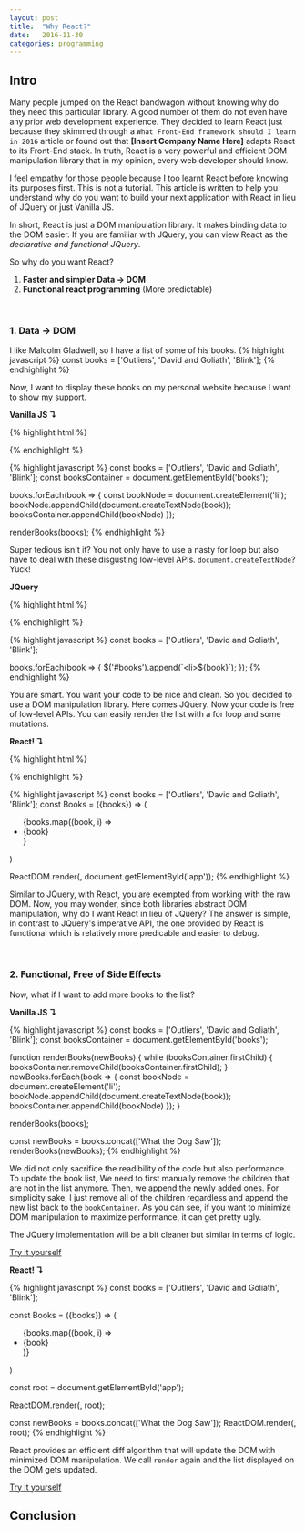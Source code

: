 ```yaml
---
layout: post
title:  "Why React?"
date:   2016-11-30
categories: programming
---
```


## Intro
Many people jumped on the React bandwagon without knowing why do they need this
particular library. A good number of them do not even have any prior web
development experience. They decided to learn React just because they skimmed
through a `What Front-End framework should I learn in 2016` article or found out
that **[Insert Company Name Here]** adapts React to its Front-End stack. In
truth, React is a very powerful and efficient DOM manipulation library that in
my opinion, every web developer should know.

I feel empathy for those people because I too learnt React before knowing its
purposes first. This is not a tutorial. This article is written to help you
understand why do you want to build your next application with React in lieu of
JQuery or just Vanilla JS.

In short, React is just a DOM manipulation library. It makes binding data to the
DOM easier. If you are familiar with JQuery, you can view React as the
*declarative and functional JQuery*.

So why do you want React?

1. **Faster and simpler Data -> DOM**
2. **Functional react programming** (More predictable)

<br>

### 1. Data -> DOM
I like Malcolm Gladwell, so I have a list of some of his books.
{% highlight javascript %}
const books = ['Outliers', 'David and Goliath', 'Blink'];
{% endhighlight %}

Now, I want to display these books on my personal website because I want to show
my support.

**Vanilla JS ↴**

{% highlight html %}
<ul id="books">
</ul>
{% endhighlight %}

{% highlight javascript %}
const books = ['Outliers', 'David and Goliath', 'Blink'];
const booksContainer = document.getElementById('books');

books.forEach(book => {
  const bookNode = document.createElement('li');
  bookNode.appendChild(document.createTextNode(book));
  booksContainer.appendChild(bookNode)
});

renderBooks(books);
{% endhighlight %}

Super tedious isn't it? You not only have to use a nasty for loop but also have
to deal with these disgusting low-level APIs. `document.createTextNode`? Yuck!

**JQuery**

{% highlight html %}
<ul id="books">
</ul>
{% endhighlight %}

{% highlight javascript %}
const books = ['Outliers', 'David and Goliath', 'Blink'];

books.forEach(book => {
  $('#books').append(`<li>${book}</li>`);
});
{% endhighlight %}

You are smart. You want your code to be nice and clean. So you decided to use a
DOM manipulation library. Here comes JQuery. Now your code is free of low-level
APIs. You can easily render the list with a for loop and some mutations.

**React! ↴**

{% highlight html %}
<div id="app">
</div>
{% endhighlight %}

{% highlight javascript %}
const books = ['Outliers', 'David and Goliath', 'Blink'];
const Books = ({books}) => (
  <ul>
    {books.map((book, i) => <li key={i}>{book}</li>}
  </ul>
)

ReactDOM.render(<Books books={books} />, document.getElementById('app'));
{% endhighlight %}

Similar to JQuery, with React, you are exempted from working with the raw DOM.
Now, you may wonder, since both libraries abstract DOM manipulation, why do I
want React in lieu of JQuery? The answer is simple,  in contrast to JQuery's
imperative API, the one provided by React is functional which is relatively more
predicable and easier to debug.

<br>

### 2. Functional, Free of Side Effects

Now, what if I want to add more books to the list?

**Vanilla JS ↴**

{% highlight javascript %}
const books = ['Outliers', 'David and Goliath', 'Blink'];
const booksContainer = document.getElementById('books');

function renderBooks(newBooks) {
  while (booksContainer.firstChild) {
    booksContainer.removeChild(booksContainer.firstChild);
  }
  newBooks.forEach(book => {
    const bookNode = document.createElement('li');
    bookNode.appendChild(document.createTextNode(book));
    booksContainer.appendChild(bookNode)
  });
}

renderBooks(books);

const newBooks = books.concat(['What the Dog Saw']);
renderBooks(newBooks);
{% endhighlight %}

We did not only sacrifice the readibility of the code but also performance. To
update the book list, We need to first manually remove the children that are not
in the list anymore.  Then, we append the newly added ones. For simplicity sake,
I just remove all of the children regardless and append the new list back to the
`bookContainer`. As you can see, if you want to minimize DOM manipulation to
maximize performance, it can get pretty ugly.

The JQuery implementation will be a bit cleaner but similar in terms of logic.

[Try it yourself](http://codepen.io/lpan/pen/oLRKxY)

**React! ↴**

{% highlight javascript %}
const books = ['Outliers', 'David and Goliath', 'Blink'];

const Books = ({books}) => (
  <ul>
    {books.map((book, i) => <li key={i}>{book}</li>)}
  </ul>
)

const root = document.getElementById('app');

ReactDOM.render(<Books books={books} />, root);

const newBooks = books.concat(['What the Dog Saw']);
ReactDOM.render(<Books books={newBooks} />, root);
{% endhighlight %}

React provides an efficient diff algorithm that will update the DOM with
minimized DOM manipulation. We call `render` again and the list displayed on the
DOM gets updated.

[Try it yourself](http://codepen.io/lpan/pen/jAogGR)

## Conclusion
